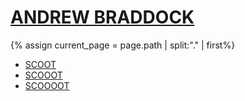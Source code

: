 <h1>
  <a href="/">ANDREW BRADDOCK</a>
</h1>

{% assign current_page = page.path | split:"." | first%}

<ul>
  <li>
    <a {% if current_page == 'work' %}class="active"{%endif%} href="/work">SCOOT</a>
  </li>
  <li>
    <a {% if current_page == 'about' %}class="active"{%endif%} href="/about">SCOOOT</a>
  </li>
  <li>
    <a href="/scoot">SCOOOOT</a>
  </li>
</ul>
